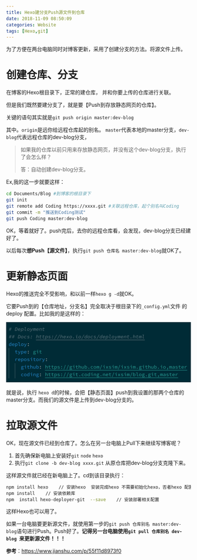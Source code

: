 ```yaml
---
title: Hexo建分支Push源文件到仓库
date: 2018-11-09 08:50:09
categories: Website
tags: [Hexo,git]
---
```


为了方便在两台电脑同时对博客更新，采用了创建分支的方法。将源文件上传。

<!---more--->

# 创建仓库、分支

在博客的Hexo根目录下，正常的建仓库， 并和你要上传的仓库进行关联。

但是我们既然要建分支了，就是要【Push到存放静态网页的仓库】。

关键的语句其实就是`git push origin master:dev-blog`

其中。`origin`是远你给远程仓库起的别名。 `master`代表本地的master分支，`dev-blog`代表远程仓库的dev-blog分支，

> 如果我的仓库以前只用来存放静态网页，并没有这个dev-blog分支，执行了会怎么样？
>
> 答：自动创建dev-blog分支。

Ex,我的这一步就要这样：

```bash
cd Documents/Blog #到博客的根目录下
git init
git remote add Coding https://xxxx.git #关联远程仓库，起个别名叫Coding
git commit -m "推送到Coding测试"
git push Coding master:dev-blog
```

OK，等着就好了。push完后，去你的远程仓库看，会发现，dev-blog分支已经建好了。

以后每次**想Push【源文件】**，执行`git push 仓库名 master:dev-blog`就OK了。



# 更新静态页面

Hexo的推送完全不受影响，和以前一样`hexo g -d`就OK。

它要Push到的【仓库地址，分支名】完全取决于根目录下的`_config.yml`文件 的 deploy 配置。比如我的是这样的：

![image-20181109090616204](../../images/image-20181109090616204.png)

就是说，执行 `hexo d`的时候，会把【静态页面】push到我设置的那两个仓库的master分支。而我们的源文件是上传到dev-blog分支的。

# 拉取源文件

OK，现在源文件已经到仓库了。怎么在另一台电脑上Pull下来继续写博客呢？

1. 首先确保新电脑上安装好`git`  `node` `hexo`
2. 执行`git clone -b dev-blog xxxx.git`    从原仓库把dev-blog分支克隆下来。

这样源文件就已经在新电脑上了。cd到该目录执行：

```bash
npm install hexo    // 安装hexo  安装完成hexo 不需要初始化hexo，否者hexo 配置参数会重置
npm install    // 安装依赖库
npm  install hexo-deployer-git  --save    // 安装部署相关配置
```

这样Hexo也可以用了。

如果一台电脑要更新源文件，就使用第一步的`git push 仓库别名 master:dev-blog`语句进行Push。Push好了。**记得另一台电脑使用`git pull 仓库别名 dev-blog `来更新源文件！！！**



**参考**：https://www.jianshu.com/p/55f11d8973f0

